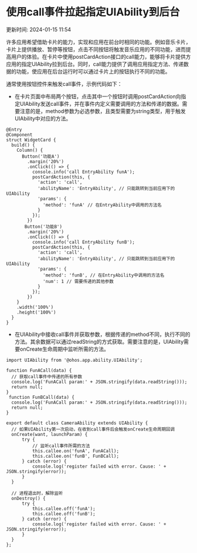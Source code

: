 # 使用call事件拉起指定UIAbility到后台

更新时间: 2024-01-15 11:54

许多应用希望借助卡片的能力，实现和应用在前台时相同的功能。例如音乐卡片，卡片上提供播放、暂停等按钮，点击不同按钮将触发音乐应用的不同功能，进而提高用户的体验。在卡片中使用postCardAction接口的call能力，能够将卡片提供方应用的指定UIAbility拉到后台。同时，call能力提供了调用应用指定方法、传递数据的功能，使应用在后台运行时可以通过卡片上的按钮执行不同的功能。

通常使用按钮控件来触发call事件，示例代码如下：

* 在卡片页面中布局两个按钮，点击其中一个按钮时调用postCardAction向指定UIAbility发送call事件，并在事件内定义需要调用的方法和传递的数据。需要注意的是，method参数为必选参数，且类型需要为string类型，用于触发UIAbility中对应的方法。
```
@Entry
@Component
struct WidgetCard {
  build() {
    Column() {
      Button('功能A')
        .margin('20%')
        .onClick(() => {
          console.info('call EntryAbility funA');
          postCardAction(this, {
            'action': 'call',
            'abilityName': 'EntryAbility', // 只能跳转到当前应用下的UIAbility
            'params': {
              'method': 'funA' // 在EntryAbility中调用的方法名
            }
          });
        })
       Button('功能B')
        .margin('20%')
        .onClick(() => {
          console.info('call EntryAbility funB');
          postCardAction(this, {
            'action': 'call',
            'abilityName': 'EntryAbility', // 只能跳转到当前应用下的UIAbility
            'params': {
              'method': 'funB', // 在EntryAbility中调用的方法名
              'num': 1 // 需要传递的其他参数
            }
          });
        })
    }
    .width('100%')
    .height('100%')
  }
}
```
* 在UIAbility中接收call事件并获取参数，根据传递的method不同，执行不同的方法。其余数据可以通过readString的方式获取。需要注意的是，UIAbility需要onCreate生命周期中监听所需的方法。
```
import UIAbility from '@ohos.app.ability.UIAbility';
 
function FunACall(data) {
  // 获取call事件中传递的所有参数
  console.log('FunACall param:' + JSON.stringify(data.readString()));
  return null;
}
 function FunBCall(data) {
  console.log('FunACall param:' + JSON.stringify(data.readString()));
  return null;
}
 
export default class CameraAbility extends UIAbility {
  // 如果UIAbility第一次启动，在收到call事件后会触发onCreate生命周期回调
  onCreate(want, launchParam) {
      try {
          // 监听call事件所需的方法
          this.callee.on('funA', FunACall);
          this.callee.on('funB', FunBCall);
      } catch (error) {
          console.log('register failed with error. Cause: ' + JSON.stringify(error));
      }
  }
   
  // 进程退出时，解除监听
  onDestroy() {
      try {
          this.callee.off('funA');
          this.callee.off('funB');
      } catch (error) {
          console.log('register failed with error. Cause: ' + JSON.stringify(error));
      }
  }
};
```

